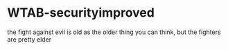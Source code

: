 # WTAB-securityimproved
the fight against evil is old as the older thing you can think, but the fighters are pretty elder
